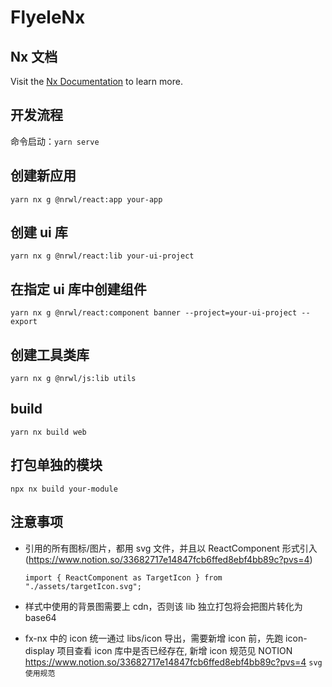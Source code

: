# FlyeleNx

## Nx 文档

Visit the [Nx Documentation](https://nx.dev) to learn more.

## 开发流程

命令启动：`yarn serve`

## 创建新应用

`yarn nx g @nrwl/react:app your-app`

## 创建 ui 库

`yarn nx g @nrwl/react:lib your-ui-project`

## 在指定 ui 库中创建组件

```
yarn nx g @nrwl/react:component banner --project=your-ui-project --export
```

## 创建工具类库

`yarn nx g @nrwl/js:lib utils`

## build

```
yarn nx build web
```

## 打包单独的模块

```
npx nx build your-module
```

## 注意事项

- 引用的所有图标/图片，都用 svg 文件，并且以 ReactComponent 形式引入(https://www.notion.so/33682717e14847fcb6ffed8ebf4bb89c?pvs=4)

  ```
  import { ReactComponent as TargetIcon } from "./assets/targetIcon.svg";
  ```

- 样式中使用的背景图需要上 cdn，否则该 lib 独立打包将会把图片转化为 base64

- fx-nx 中的 icon 统一通过 libs/icon 导出，需要新增 icon 前，先跑 icon-display 项目查看 icon 库中是否已经存在, 新增 icon 规范见 NOTION https://www.notion.so/33682717e14847fcb6ffed8ebf4bb89c?pvs=4 `svg 使用规范`
